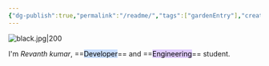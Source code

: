 ```yaml
---
{"dg-publish":true,"permalink":"/readme/","tags":["gardenEntry"],"created":"2025-07-30T21:46:05.886+05:30"}
---
```



![black.jpg|200](/img/user/img/black.jpg)

I'm *Revanth kumar*, ==<mark style="background: #ADCCFFA6;">Developer</mark>== and ==<mark style="background: #D2B3FFA6;">Engineering</mark>== student.



